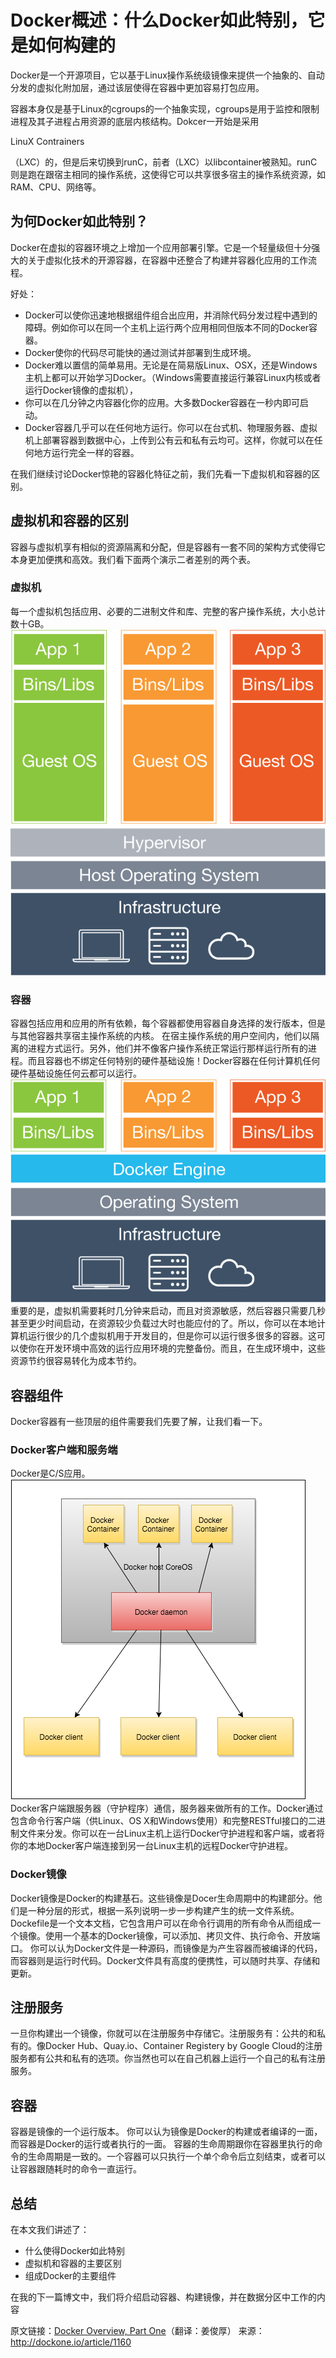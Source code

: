 # Docker概述：什么Docker如此特别，它是如何构建的

Docker是一个开源项目，它以基于Linux操作系统级镜像来提供一个抽象的、自动分发的虚拟化附加层，通过该层使得在容器中更加容易打包应用。

容器本身仅是基于Linux的cgroups的一个抽象实现，cgroups是用于监控和限制进程及其子进程占用资源的底层内核结构。Dokcer一开始是采用

LinuX Contrainers

（LXC）的，但是后来切换到runC，前者（LXC）以libcontainer被熟知。runC则是跑在跟宿主相同的操作系统，这使得它可以共享很多宿主的操作系统资源，如RAM、CPU、网络等。

## 为何Docker如此特别？

Docker在虚拟的容器环境之上增加一个应用部署引擎。它是一个轻量级但十分强大的关于虚拟化技术的开源容器，在容器中还整合了构建并容器化应用的工作流程。

好处：

- Docker可以使你迅速地根据组件组合出应用，并消除代码分发过程中遇到的障碍。例如你可以在同一个主机上运行两个应用相同但版本不同的Docker容器。
- Docker使你的代码尽可能快的通过测试并部署到生成环境。
- Docker难以置信的简单易用。无论是在简易版Linux、OSX，还是Windows主机上都可以开始学习Docker。（Windows需要直接运行兼容Linux内核或者运行Docker镜像的虚拟机），
- 你可以在几分钟之内容器化你的应用。大多数Docker容器在一秒内即可启动。
- Docker容器几乎可以在任何地方运行。你可以在台式机、物理服务器、虚拟机上部署容器到数据中心，上传到公有云和私有云均可。这样，你就可以在任何地方运行完全一样的容器。



在我们继续讨论Docker惊艳的容器化特征之前，我们先看一下虚拟机和容器的区别。



## 虚拟机和容器的区别

容器与虚拟机享有相似的资源隔离和分配，但是容器有一套不同的架构方式使得它本身更加便携和高效。我们看下面两个演示二者差别的两个表。

### 虚拟机

每一个虚拟机包括应用、必要的二进制文件和库、完整的客户操作系统，大小总计数十GB。
[![docker-overview-0.png](image-201711271722/0.04438441774415769.png)](http://dockerone.com/uploads/article/20160326/5b883ecf2d7ca0bb28f382221973ca25.png)

### 容器

容器包括应用和应用的所有依赖，每个容器都使用容器自身选择的发行版本，但是与其他容器共享宿主操作系统的内核。
在宿主操作系统的用户空间内，他们以隔离的进程方式运行。另外，他们并不像客户操作系统正常运行那样运行所有的进程。而且容器也不绑定任何特别的硬件基础设施！Docker容器在任何计算机任何硬件基础设施任何云都可以运行。
[![docker-overview-1.png](image-201711271722/0.8856017789003252.png)](http://dockerone.com/uploads/article/20160326/6b33388a4d88df3249172c4f3b903fc6.png)
重要的是，虚拟机需要耗时几分钟来启动，而且对资源敏感，然后容器只需要几秒甚至更少时间启动，在资源较少负载过大时也能应付的了。所以，你可以在本地计算机运行很少的几个虚拟机用于开发目的，但是你可以运行很多很多的容器。这可以使你在开发环境中高效的运行应用环境的完整备份。而且，在生成环境中，这些资源节约很容易转化为成本节约。

## 容器组件

Docker容器有一些顶层的组件需要我们先要了解，让我们看一下。

### Docker客户端和服务端

Docker是C/S应用。
[![docker-overview-2.png](image-201711271722/0.3812550715253209.png)](http://dockerone.com/uploads/article/20160326/3ffd98120355b60cbc5e0444dccc5e91.png)
Docker客户端跟服务器（守护程序）通信，服务器来做所有的工作。Docker通过包含命令行客户端（供Linux、OS X和Windows使用）和完整RESTful接口的二进制文件来分发。你可以在一台Linux主机上运行Docker守护进程和客户端，或者将你的本地Docker客户端连接到另一台Linux主机的远程Docker守护进程。

### Docker镜像

Docker镜像是Docker的构建基石。这些镜像是Docer生命周期中的构建部分。他们是一种分层的形式，根据一系列说明一步一步构建产生的统一文件系统。Dockefile是一个文本文档，它包含用户可以在命令行调用的所有命令从而组成一个镜像。使用一个基本的Docker镜像，可以添加、拷贝文件、执行命令、开放端口。
你可以认为Docker文件是一种源码，而镜像是为产生容器而被编译的代码，而容器则是运行时代码。Docker文件具有高度的便携性，可以随时共享、存储和更新。

## 注册服务

一旦你构建出一个镜像，你就可以在注册服务中存储它。注册服务有：公共的和私有的。像Docker Hub、Quay.io、Container Registery by Google Cloud的注册服务都有公共和私有的选项。你当然也可以在自己机器上运行一个自己的私有注册服务。

## 容器

容器是镜像的一个运行版本。
你可以认为镜像是Docker的构建或者编译的一面，而容器是Docker的运行或者执行的一面。
容器的生命周期跟你在容器里执行的命令的生命周期是一致的。一个容器可以只执行一个单个命令后立刻结束，或者可以让容器跟随耗时的命令一直运行。

## 总结

在本文我们讲述了：

- 什么使得Docker如此特别
- 虚拟机和容器的主要区别
- 组成Docker的主要组件



在我的下一篇博文中，我们将介绍启动容器、构建镜像，并在数据分区中工作的内容

原文链接：[Docker Overview, Part One](https://deis.com/blog/2016/docker-overview-pt-1/)（翻译：姜俊厚）
来源： <http://dockone.io/article/1160>
